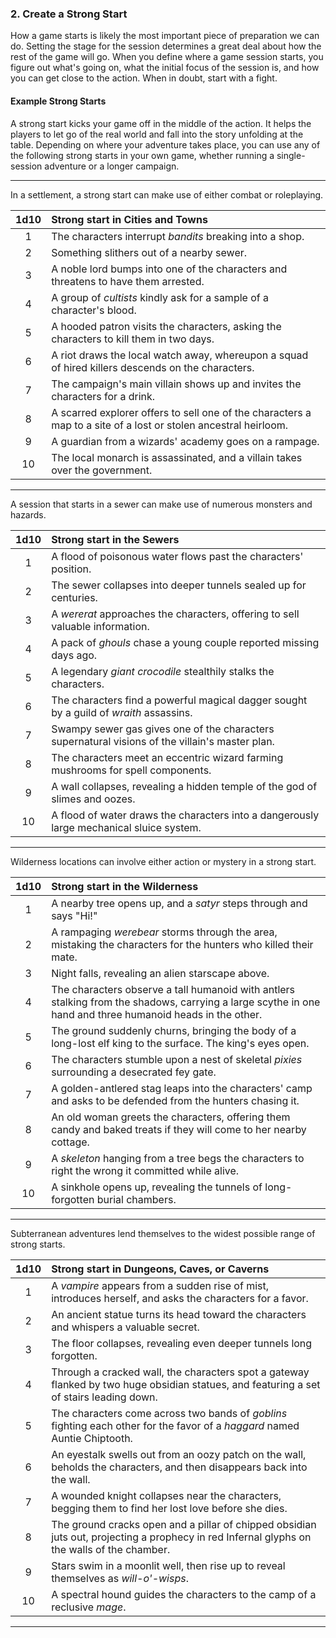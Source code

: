 ### 2. Create a Strong Start

How a game starts is likely the most important piece of preparation we can do.
Setting the stage for the session determines a great deal about how the rest of the game will go.
When you define where a game session starts, you figure out what's going on, what the initial focus of the session is, and how you can get close to the action.
When in doubt, start with a fight.

#### Example Strong Starts
<!-- spell-checker:words Chiptooth starscape -->

A strong start kicks your game off in the middle of the action.
It helps the players to let go of the real world and fall into the story unfolding at the table.
Depending on where your adventure takes place, you can use any of the following strong starts in your own game, whether running a single-session adventure or a longer campaign.

___
In a settlement, a strong start can make use of either combat or roleplaying.

| 1d10 | Strong start in Cities and Towns                                                                                           |
|:----:|:---------------------------------------------------------------------------------------------------------------------------|
|   1  | The characters interrupt _<span class="monster monster-Bandit_bandit">bandits</span>_ breaking into a shop.                |
|   2  | Something slithers out of a nearby sewer.                                                                                  |
|   3  | A noble lord bumps into one of the characters and threatens to have them arrested.                                         |
|   4  | A group of _<span class="monster monster-Cultist_cultist">cultists</span>_ kindly ask for a sample of a character's blood. |
|   5  | A hooded patron visits the characters, asking the characters to kill them in two days.                                     |
|   6  | A riot draws the local watch away, whereupon a squad of hired killers descends on the characters.                          |
|   7  | The campaign's main villain shows up and invites the characters for a drink.                                               |
|   8  | A scarred explorer offers to sell one of the characters a map to a site of a lost or stolen ancestral heirloom.            |
|   9  | A guardian from a wizards' academy goes on a rampage.                                                                      |
|  10  | The local monarch is assassinated, and a villain takes over the government.                                                |

___
A session that starts in a sewer can make use of numerous monsters and hazards.

| 1d10 | Strong start in the Sewers                                                                                                                |
|:----:|:------------------------------------------------------------------------------------------------------------------------------------------|
|   1  | A flood of poisonous water flows past the characters' position.                                                                           |
|   2  | The sewer collapses into deeper tunnels sealed up for centuries.                                                                          |
|   3  | A _<span class="monster monster-Wererat_wererat">wererat</span>_ approaches the characters, offering to sell valuable information.        |
|   4  | A pack of _<span class="monster monster-Ghouls_ghouls">ghouls</span>_ chase a young couple reported missing days ago.                     |
|   5  | A legendary _<span class="monster monster-Giant_Crocodile_giant_crocodile">giant crocodile</span>_ stealthily stalks the characters.      |
|   6  | The characters find a powerful magical dagger sought by a guild of _<span class="monster monster-Wraith_wraith">wraith</span>_ assassins. |
|   7  | Swampy sewer gas gives one of the characters supernatural visions of the villain's master plan.                                           |
|   8  | The characters meet an eccentric wizard farming mushrooms for spell components.                                                           |
|   9  | A wall collapses, revealing a hidden temple of the god of slimes and oozes.                                                               |
|  10  | A flood of water draws the characters into a dangerously large mechanical sluice system.                                                  |

___
Wilderness locations can involve either action or mystery in a strong start.

| 1d10 | Strong start in the Wilderness                                                                                                                                         |
|:----:|:-----------------------------------------------------------------------------------------------------------------------------------------------------------------------|
|   1  | A nearby tree opens up, and a _<span class="monster monster-Satyr_satyr">satyr</span>_ steps through and says "Hi!"                                                    |
|   2  | A rampaging _<span class="monster monster-Werebear_werebear">werebear</span>_ storms through the area, mistaking the characters for the hunters who killed their mate. |
|   3  | Night falls, revealing an alien starscape above.                                                                                                                       |
|   4  | The characters observe a tall humanoid with antlers stalking from the shadows, carrying a large scythe in one hand and three humanoid heads in the other.              |
|   5  | The ground suddenly churns, bringing the body of a long-lost elf king to the surface. The king's eyes open.                                                            |
|   6  | The characters stumble upon a nest of skeletal _<span class="monster monster-Pixie_pixie">pixies</span>_ surrounding a desecrated fey gate.                            |
|   7  | A golden-antlered stag leaps into the characters' camp and asks to be defended from the hunters chasing it.                                                            |
|   8  | An old woman greets the characters, offering them candy and baked treats if they will come to her nearby cottage.                                                      |
|   9  | A _<span class="monster monster-Skeleton_skeleton">skeleton</span>_ hanging from a tree begs the characters to right the wrong it committed while alive.               |
|  10  | A sinkhole opens up, revealing the tunnels of long-forgotten burial chambers.                                                                                          |

___
Subterranean adventures lend themselves to the widest possible range of strong starts.

| 1d10 | Strong start in Dungeons, Caves, or Caverns                                                                                                                   |
|:----:|:--------------------------------------------------------------------------------------------------------------------------------------------------------------|
|   1  | A _<span class="monster monster-Vampire_vampire">vampire</span>_ appears from a sudden rise of mist, introduces herself, and asks the characters for a favor. |
|   2  | An ancient statue turns its head toward the characters and whispers a valuable secret.                                                                        |
|   3  | The floor collapses, revealing even deeper tunnels long forgotten.                                                                                            |
|   4  | Through a cracked wall, the characters spot a gateway flanked by two huge obsidian statues, and featuring a set of stairs leading down.                       |
|   5  | The characters come across two bands of _<span class="monster monster-Goblin_goblin">goblins</span>_ fighting each other for the favor of a _<span class="monster monster-Haggards_haggards">haggard</span>_ named Auntie Chiptooth. |
|   6  | An eyestalk swells out from an oozy patch on the wall, beholds the characters, and then disappears back into the wall.                                        |
|   7  | A wounded knight collapses near the characters, begging them to find her lost love before she dies.                                                           |
|   8  | The ground cracks open and a pillar of chipped obsidian juts out, projecting a prophecy in red Infernal glyphs on the walls of the chamber.                   |
|   9  | Stars swim in a moonlit well, then rise up to reveal themselves as _<span class="monster monster-Will_O_Wisp_will_o_wisp">will-o'-wisps</span>_.              |
|  10  | A spectral hound guides the characters to the camp of a reclusive _<span class="monster monster-Mage_mage">mage</span>_.                                      |

___
